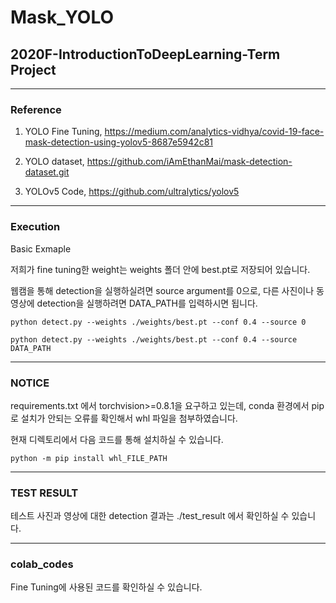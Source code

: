 # Mask_YOLO
## 2020F-IntroductionToDeepLearning-Term Project

---
### Reference

1. YOLO Fine Tuning, https://medium.com/analytics-vidhya/covid-19-face-mask-detection-using-yolov5-8687e5942c81

1. YOLO dataset, https://github.com/iAmEthanMai/mask-detection-dataset.git

1. YOLOv5 Code, https://github.com/ultralytics/yolov5
---
### Execution

Basic Exmaple

저희가 fine tuning한 weight는 weights 폴더 안에 best.pt로 저장되어 있습니다.

웹캠을 통해 detection을 실행하실려면 source argument를 0으로, 다른 사진이나 동영상에 detection을 실행하려면 DATA_PATH를 입력하시면 됩니다.

    python detect.py --weights ./weights/best.pt --conf 0.4 --source 0
    
    python detect.py --weights ./weights/best.pt --conf 0.4 --source DATA_PATH

---
### NOTICE

requirements.txt 에서 torchvision>=0.8.1을 요구하고 있는데, conda 환경에서 pip로 설치가 안되는 오류를 확인해서 whl 파일을 첨부하였습니다.

현재 디렉토리에서 다음 코드를 통해 설치하실 수 있습니다.

    python -m pip install whl_FILE_PATH
    
---
### TEST RESULT

테스트 사진과 영상에 대한 detection 결과는 ./test_result 에서 확인하실 수 있습니다.

---
### colab_codes

Fine Tuning에 사용된 코드를 확인하실 수 있습니다.
